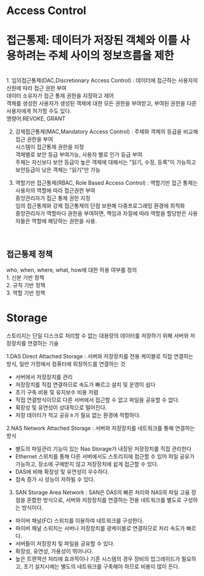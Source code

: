 # Access Control
<h1>접근통제: 데이터가 저장된 객체와 이를 사용하려는 주체 사이의 정보흐름을 제한</h1>

<br>1. 임의접근통제(DAC,Discretionary Access Control) : 데이터에 접근하는 사용자의 신원에 따라 접근 권한 부여<br>
데이터 소유자가 접근 통제 권한을 지정하고 제어<br>
객체를 생성한 사용자가 생성된 객체에 대한 모든 권한을 부여받고, 부여된 권한을 다른 사용자에게 허가할 수도 있다.<br>
명령어:REVOKE, GRANT<br>

2. 강제접근통제(MAC,Mandatory Access Control) : 주체와 객체의 등급을 비교해 접근 권한을 부여<br>
시스템이 접근통제 권한을 지정<br>
객체별로 보안 등급 부여가능, 사용자 별로 인가 등급 부여<br>
주체는 자신보다 보안 등급이 높은 객체에 대해서는 "읽기, 수정, 등록"이 가능하고 보안등급이 낮은 객체는 "읽기"만 가능<br>

3. 역할기반 접근통제(RBAC, Role Based Access Control) : 역할기반 접근 통제는 사용자의 역할에 따라 접근권한 부여<br>
중앙관리자가 접근 통제 권한 지정<br>
임의 접근통제와 강제 접근통제의 단점 보완해 다중프로그래밍 환경에 최적화<br>
중앙관리자가 역할마다 권한을 부여하면, 책임과 자질에 따라 역할을 할당받은 사용자들은 역할에 해당하는 권한을 사용.
<br>

<h2>접근통제 정책</h2>
who, when, where, what, how에 대한 허용 여부를 정의<br>
1. 신분 기반 정책<br>
2. 규칙 기반 정책<br>
3. 역할 기반 정책<br>


<h1>Storage</h1>
스토리지는 단일 디스크로 처리할 수 없는 대용량의 데이터를 저장하기 위해 서버와 저장장치를 연결하는 기술<br>

1.DAS Direct Attached Storage : 서버와 저장장치를 전용 케이블로 직접 연결하는 방식, 일반 가정에서 컴퓨터에 외장하드를 연결하는 것<br>
- 서버에서 저장장치를 관리<br>
- 저장장치를 직접 연결하므로 속도가 빠르고 설치 및 운영이 쉽다<br>
- 초기 구축 비용 및 유지보수 비용 저렴<br>
- 직접 연결방식이므로 다른 서버에서 접근할 수 없고 파일을 공유할 수 없다.<br>
- 확장성 및 유연성이 상대적으로 떨어진다.<br>
- 저장 데이터가 적고 공유ㅎ가 필요 없는 환경에 적합하다.<br>

2.NAS Network Attached Storage : 서버와 저장장치를 네트워크를 통해 연결하는 방식<br>
- 별도의 파일관리 기능이 있는 Nas Storage가 내장된 저장장치를 직접 관리한다<br>
- Ethernet 스위치를 통해 다른 서버에서도 스토리지에 접근할 수 있어 파일 공유가 가능하고, 장소에 구애받지 않고 저장장치에 쉽게 접근할 수 있다.<br>
- DAS에 비해 확장성 및 유연성이 우수하다.<br>
- 접속 증가 시 성능이 저하될 수 있다.<br>

3. SAN Storage Area Network : SAN은 DAS의 빠른 처리와 NAS의 파일 고융 장점을 혼합한 방식으로, 서버와 저장장치를 연결하는 전용 네트워크를 별도로 구성하는 방식이다.<br>
- 파이버 채널(FC) 스위치를 이용하여 네트워크를 구성한다.
- 파이버 채널 스위치는 서버나 저장장치를 광케이블로 연결하므로 처리 속도가 빠르다.
- 서버들이 저장장치 및 파일을 공유할 수 있다.
- 확장성, 유연성, 가용성이 뛰어나다.
- 높은 트랜잭션 처리에 효과적이나 기존 시스템의 경우 장비의 업그레이드가 필요하고, 초기 설치시에는 별도의 네트워크를 구축해야 하므로 비용이 많이 든다.

